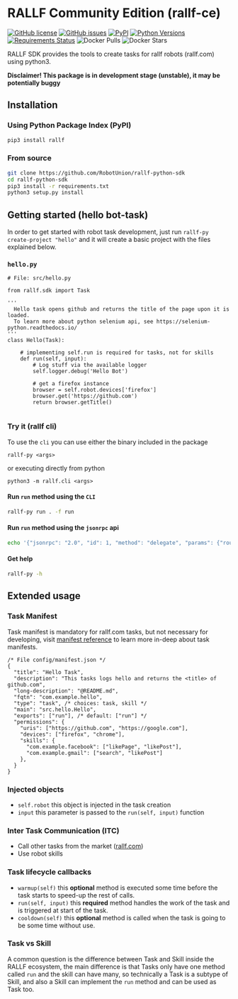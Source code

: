 # RALLF Community Edition (rallf-ce)


[![GitHub license](https://img.shields.io/github/license/robotunion/rallf-python-sdk.svg)](https://github.com/RobotUnion/rallf-python-sdk/blob/master/LICENSE)
[![GitHub issues](https://img.shields.io/github/issues/robotunion/rallf-python-sdk.svg)](https://github.com/robotunion/rallf-python-sdk/issues)
[![PyPI](https://img.shields.io/pypi/v/rallf.svg)](https://pypi.org/pypi/rallf/)
[![Python Versions](https://img.shields.io/pypi/pyversions/rallf.svg)](https://pypi.org/pypi/rallf/)
[![Requirements Status](https://requires.io/github/RobotUnion/rallf-python-sdk/requirements.svg?branch=master)](https://requires.io/github/RobotUnion/rallf-ce/requirements/?branch=master)
![Docker Pulls](https://img.shields.io/docker/pulls/rallf/incubator)
![Docker Stars](https://img.shields.io/docker/stars/rallf/incubator)

RALLF SDK provides the tools to create tasks for rallf robots (rallf.com) using python3.

**Disclaimer! This package is in development stage (unstable), it may be potentially buggy**

## Installation
### Using Python Package Index (PyPI)
```bash
pip3 install rallf
```

### From source
```bash
git clone https://github.com/RobotUnion/rallf-python-sdk
cd rallf-python-sdk
pip3 install -r requirements.txt
python3 setup.py install
```

## Getting started (hello bot-task)
In order to get started with robot task development, just run `rallf-py create-project "hello"` and it will create a basic project with the files explained below.
### `hello.py`
```python3
# File: src/hello.py

from rallf.sdk import Task

'''
  Hello task opens github and returns the title of the page upon it is loaded.
  To learn more about python selenium api, see https://selenium-python.readthedocs.io/
'''
class Hello(Task):

    # implementing self.run is required for tasks, not for skills
    def run(self, input):
        # Log stuff via the available logger
        self.logger.debug('Hello Bot')
    
        # get a firefox instance
        browser = self.robot.devices['firefox']
        browser.get('https://github.com')
        return browser.getTitle()
    
```
### Try it (rallf cli)
To use the `cli` you can use either the binary included in the package

`rallf-py <args>`

or executing directly from python

`python3 -m rallf.cli <args>`

#### Run `run` method using the `CLI`
```bash
rallf-py run . -f run
```

#### Run `run` method using the `jsonrpc` api
```bash
echo '{"jsonrpc": "2.0", "id": 1, "method": "delegate", "params": {"routine": "run", "args": {}}}' | rallf-py run .
```

#### Get help 
```bash
rallf-py -h
```

## Extended usage

### Task Manifest
Task manifest is mandatory for rallf.com tasks, but not necessary for developing, visit [manifest reference](https://github.com/RobotUnion/rallf-js-sdk/wiki/Manifest) to learn more in-deep about task manifests.
```json5
/* File config/manifest.json */
{
  "title": "Hello Task",
  "description": "This tasks logs hello and returns the <title> of github.com",
  "long-description": "@README.md",
  "fqtn": "com.example.hello",
  "type": "task", /* choices: task, skill */
  "main": "src.hello.Hello",
  "exports": ["run"], /* default: ["run"] */
  "permissions": {
    "uris": ["https://github.com", "https://google.com"],
    "devices": ["firefox", "chrome"],
    "skills": {
      "com.example.facebook": ["likePage", "likePost"],
      "com.example.gmail": ["search", "likePost"]
    },
  }
}
```

### Injected objects
- `self.robot` this object is injected in the task creation
- `input` this parameter is passed to the `run(self, input)` function

### Inter Task Communication (ITC)
- Call other tasks from the market ([rallf.com](https://rallf.com))
- Use robot skills

### Task lifecycle callbacks
- `warmup(self)` this **optional** method is executed some time before the task starts to speed-up the rest of calls.
- `run(self, input)` this **required** method handles the work of the task and is triggered at start of the task.
- `cooldown(self)` this **optional** method is called when the task is going to be some time without use.

### Task vs Skill
A common question is the difference between Task and Skill inside the RALLF ecosystem, the main difference is that
Tasks only have one method called `run` and the skill can have many, so technically a Task is a subtype of Skill,
and also a Skill can implement the `run` method and can be used as Task too.
